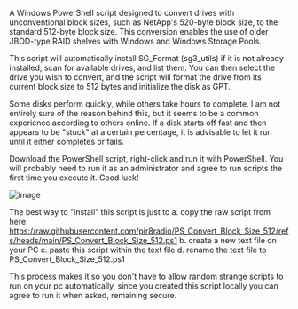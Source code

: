 A Windows PowerShell script designed to convert drives with unconventional block sizes, such as NetApp's 520-byte block size, to the standard 512-byte block size. This conversion enables the use of older JBOD-type RAID shelves with Windows and Windows Storage Pools.

This script will automatically install SG_Format (sg3_utils) if it is not already installed, scan for available drives, and list them. You can then select the drive you wish to convert, and the script will format the drive from its current block size to 512 bytes and initialize the disk as GPT.

Some disks perform quickly, while others take hours to complete. I am not entirely sure of the reason behind this, but it seems to be a common experience according to others online. If a disk starts off fast and then appears to be "stuck" at a certain percentage, it is advisable to let it run until it either completes or fails.

Download the PowerShell script, right-click and run it with PowerShell. You will probably need to run it as an administrator and agree to run scripts the first time you execute it. Good luck!

![image](https://github.com/user-attachments/assets/ef2a0b01-438f-47d8-9a5f-53d7602e8909)



The best way to "install" this script is just to 
a. copy the raw script from here: https://raw.githubusercontent.com/pir8radio/PS_Convert_Block_Size_512/refs/heads/main/PS_Convert_Block_Size_512.ps1
b. create a new text file on your PC 
c. paste this script within the text file
d. rename the text file to PS_Convert_Block_Size_512.ps1     

This process makes it so you don't have to allow random strange scripts to run on your pc automatically, since you created this script locally you can agree to run it when asked, remaining secure. 
